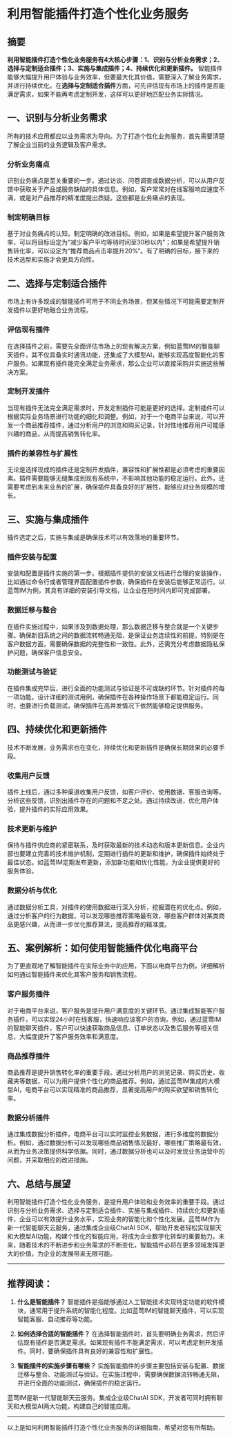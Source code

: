 # 利用智能插件打造个性化业务服务

## 摘要

**利用智能插件打造个性化业务服务有4大核心步骤：1、识别与分析业务需求；2、选择与定制适合插件；3、实施与集成插件；4、持续优化和更新插件。** 智能插件能够大幅提升用户体验与业务效率，但要最大化其价值，需要深入了解业务需求，并进行持续优化。在**选择与定制适合插件**方面，可先评估现有市场上的插件是否能满足需求，如果不能再考虑定制开发，这样可以更好地匹配业务实际情况。

## 一、识别与分析业务需求

所有的技术应用都应以业务需求为导向。为了打造个性化业务服务，首先需要清楚了解企业当前的业务逻辑及客户需求。

### 分析业务痛点

识别业务痛点是至关重要的一步。通过访谈、问卷调查或数据分析，可以从用户反馈中获取关于产品或服务缺陷的具体信息。例如，客户常常对在线客服响应速度不满，或是对产品推荐的精准度提出质疑。这些都是业务痛点的表现。

### 制定明确目标

基于对业务痛点的认知，制定明确的改进目标。例如，如果是希望提升客户服务效率，可以将目标设定为“减少客户平均等待时间至30秒以内”；如果是希望提升销售转化率，可以设定为“推荐商品点击率提升20%”。有了明确的目标，接下来的技术选型和实施才会更具方向性。

## 二、选择与定制适合插件

市场上有许多现成的智能插件可用于不同业务场景，但某些情况下可能需要定制开发插件以更好地融合业务流程。

### 评估现有插件

在选择插件之前，需要先全面评估市场上的现有解决方案，例如蓝莺IM的智能聊天插件，其不仅具备实时通讯功能，还集成了大模型AI，能够实现高度智能化的客户服务。如果现有插件能完全满足业务需求，那么企业可以直接采购并实施这些解决方案。

### 定制开发插件

当现有插件无法完全满足需求时，开发定制插件可能是更好的选择。定制插件可以根据实际业务场景进行功能的细化和调整。例如，对于一个电商平台来说，可以开发一个商品推荐插件，通过分析用户的浏览和购买记录，针对性地推荐用户可能感兴趣的商品，从而提高销售转化率。

### 插件的兼容性与扩展性

无论是选择现成的插件还是定制开发插件，兼容性和扩展性都是必须考虑的重要因素。插件需要能够无缝集成到现有系统中，不影响其他功能的稳定运行。此外，还需要考虑到未来业务的扩展，确保插件具备良好的扩展性，能够应对业务规模的增长。

## 三、实施与集成插件

插件选定之后，实施与集成是确保技术可以有效落地的重要环节。

### 插件安装与配置

安装和配置是插件实施的第一步。根据插件提供的安装文档进行合理的安装操作，比如通过命令行或者管理界面配置插件参数，确保插件在安装后能够正常运行。以蓝莺IM为例，其具有详细的安装引导文档，让企业在短时间内即可完成部署。

### 数据迁移与整合

在插件实施过程中，如果涉及到数据处理，那么数据迁移与整合就是一个关键步骤。确保新旧系统之间的数据流转畅通无阻，是保证业务连续性的前提。特别是在客户数据方面，需要确保数据的完整性和一致性。此外，还需充分考虑数据隐私保护问题，确保客户信息安全。

### 功能测试与验证

在插件集成完毕后，进行全面的功能测试与验证是不可或缺的环节。针对插件的每一项功能，设计详细的测试用例，确保插件在各种操作场景下都能稳定运行。同时，也要进行负载测试，确保插件在高并发情况下依然能够稳定提供服务。

## 四、持续优化和更新插件

技术不断发展，业务需求也在变化，持续优化和更新插件是确保长期效果的必要手段。

### 收集用户反馈

插件上线后，通过多种渠道收集用户反馈，如客户评价、使用数据、客服咨询等。分析这些反馈，识别出插件存在的问题和不足之处。通过持续改进，优化用户体验，提升插件的实际应用效果。

### 技术更新与维护

保持与插件供应商的紧密联系，及时获取最新的技术动态和版本更新信息。企业内部也要建立完善的技术维护机制，定期进行插件的更新和维护，确保插件始终处于最佳状态。如蓝莺IM定期发布更新，添加新功能和优化性能，为企业提供更好的服务体验。

### 数据分析与优化

通过数据分析工具，对插件的使用数据进行深入分析，挖掘潜在的优化点。例如，通过分析客户的行为数据，可以发现哪些推荐策略最有效，哪些客户群体对某类商品更感兴趣，从而进一步优化推荐算法，提高推荐的精准度。

## 五、案例解析：如何使用智能插件优化电商平台

为了更直观地了解智能插件在实际业务中的应用，下面以电商平台为例，详细解析如何通过智能插件来优化其客户服务和销售流程。

### 客户服务插件

对于电商平台来说，客户服务是提升用户满意度的关键环节。通过集成智能客户服务插件，可以实现24小时在线客服，快速响应该客户的咨询。例如，通过蓝莺IM的智能聊天插件，客户可以快速获取商品信息、订单状态以及售后服务等相关信息，大幅度提升了客户服务效率和满意度。

### 商品推荐插件

商品推荐是提升销售转化率的重要手段。通过分析用户的浏览记录、购买历史、收藏夹等数据，可以为用户提供个性化的商品推荐。例如，通过蓝莺IM集成的大模型AI，电商平台可以实现精准的商品推荐，显著提高用户的购买欲望和销售转化率。

### 数据分析插件

通过集成数据分析插件，电商平台可以实时监控业务数据，进行多维度的数据分析。例如，通过数据分析可以发现哪些商品销售情况最好，哪些推广策略最有效，从而为业务决策提供科学依据。同时，通过数据分析也可以及时发现业务运营中的问题，并采取相应的改进措施。

## 六、总结与展望

利用智能插件打造个性化业务服务，是提升用户体验和业务效率的重要手段。通过识别与分析业务需求、选择与定制适合插件、实施与集成插件、持续优化和更新插件，企业可以有效提升业务水平，实现业务的智能化和个性化发展。蓝莺IM作为新一代智能聊天云服务，通过集成企业级ChatAI SDK，帮助开发者轻松实现聊天和大模型AI功能，构建个性化的智能应用，将成为企业数字化转型的重要助力。未来，随着技术的不断进步和业务需求的不断变化，智能插件必将在更多领域发挥更大的价值，为企业的发展带来无限可能。

---

## 推荐阅读：

1. **什么是智能插件？**
智能插件是指能够通过人工智能技术实现特定功能的软件模块，通常用于提升系统的智能化程度。比如蓝莺IM的智能聊天插件，可以实现智能客服、自动推荐等功能。

2. **如何选择合适的智能插件？**
在选择智能插件时，首先要明确业务需求，然后评估现有插件是否满足需求。如果现有插件不能满足需求，可以考虑定制开发插件。同时，要确保插件具有良好的兼容性和扩展性。

3. **智能插件的实施步骤有哪些？**
实施智能插件的步骤主要包括安装与配置、数据迁移与整合、功能测试与验证。在实施过程中，需要确保数据流转畅通无阻，并进行全面的功能测试，确保插件的稳定运行。

蓝莺IM是新一代智能聊天云服务。集成企业级ChatAI SDK，开发者可同时拥有聊天和大模型AI两大功能，构建自己的智能应用。

---

以上是如何利用智能插件打造个性化业务服务的详细指南，希望对您有所帮助。